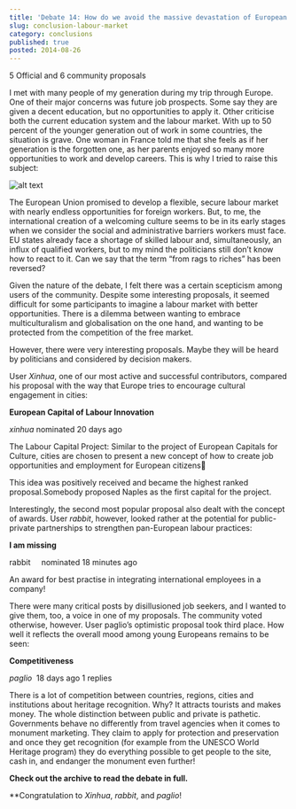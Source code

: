 ```yaml
---
title: 'Debate 14: How do we avoid the massive devastation of European heritage?'
slug: conclusion-labour-market
category: conclusions
published: true
posted: 2014-08-26
---
```


5 Official and 6 community proposals

I met with many people of my generation during my trip through Europe. One of their major concerns was future job prospects. Some say they are given a decent education, but no opportunities to apply it. Other criticise both the current education system and the labour market. With up to 50 percent of the younger generation out of work in some countries, the situation is grave. One woman in France told me that she feels as if her generation is the forgotten one, as her parents enjoyed so many more opportunities to work and develop careers.
This is why I tried to raise this subject:  

![alt text](https://s3-eu-west-1.amazonaws.com/lavapolis.bucket/lavapolis_media/Friday_DB14.png)

The European Union promised to develop a flexible, secure labour market with nearly endless opportunities for foreign workers. But, to me, the international creation of a welcoming culture seems to be in its early stages when we consider the social and administrative barriers workers must face. EU states already face a shortage of skilled labour and, simultaneously, an influx of qualified workers, but to my mind the politicians still don’t know how to react to it. Can we say that the term “from rags to riches” has been reversed?

Given the nature of the debate, I felt there was a certain scepticism among users of the community. Despite some interesting proposals, it seemed difficult for some participants to imagine a labour market with better opportunities. There is a dilemma between wanting to embrace multiculturalism and globalisation on the one hand, and wanting to be protected from the competition of the free market.

However, there were very interesting proposals. Maybe they will be heard by politicians and considered by decision makers.

User _Xinhua_, one of our most active and successful contributors, compared his proposal with the way that Europe tries to encourage cultural engagement in cities:

**European Capital of Labour Innovation**

_xinhua_     nominated 20 days ago

The Labour Capital Project: Similar to the project of European Capitals for Culture, cities are chosen to present a new concept of how to create job opportunities and employment for European citizens

This idea was positively received and became the highest ranked proposal.Somebody proposed Naples as the first capital for the project.

Interestingly, the second most popular proposal also dealt with the concept of awards. User _rabbit_, however, looked rather at the potential for public-private partnerships to strengthen pan-European labour practices: 

**I am missing**

rabbit     nominated 18 minutes ago

An award for best practise in integrating international employees in a company!

There were many critical posts by disillusioned job seekers, and I wanted to give them, too, a voice in one of my proposals. The community voted otherwise, however. User paglio’s optimistic proposal took third place. How well it reflects the overall mood among young Europeans remains to be seen:

**Competitiveness**

_paglio_      18 days ago 1 replies

There is a lot of competition between countries, regions, cities and institutions about heritage recognition. Why? It attracts tourists and makes money. The whole distinction between public and private is pathetic. Governments behave no differently from travel agencies when it comes to monument marketing. They claim to apply for protection and preservation and once they get recognition (for example from the UNESCO World Heritage program) they do everything possible to get people to the site, cash in, and endanger the monument even further!

**Check out the archive to read the debate in full.**

**Congratulation to _Xinhua_, _rabbit_, and _paglio_! 


